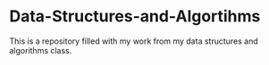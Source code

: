 # Data-Structures-and-Algortihms
This is a  repository filled with my work from my data structures and algorithms class.
